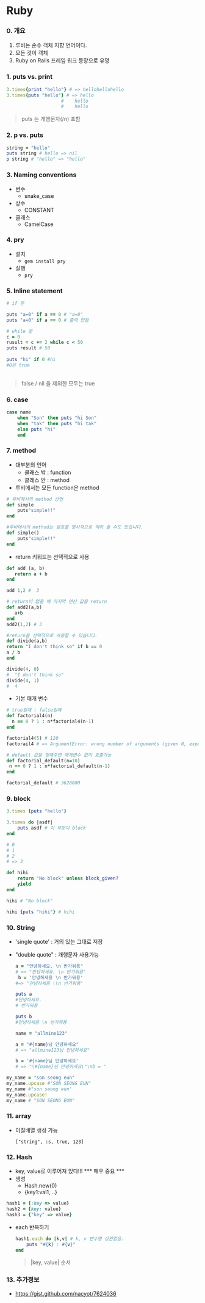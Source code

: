 # Ruby

### 0. 개요

1. 루비는 순수 객체 지향 언어이다.
2. 모든 것이 객체
3. Ruby on Rails 프레임 워크 등장으로 유명



### 1. puts vs. print

```ruby
3.times{print "hello"} # => hellohellohello
3.times{puts "hello"} # => hello
					#	 hello
					#	 hello 
```

> puts 는 개행문자(/n) 포함



### 2. p vs. puts

```ruby
string = "hello"
puts string # hello => nil
p string # "hello" => "hello"
```



### 3. Naming conventions

- 변수
  - snake_case
- 상수
  - CONSTANT
- 클래스
  - CamelCase



### 4. pry

- 설치
  - `gem install pry` 
- 실행
  - `pry`



### 5. Inline statement

```ruby
# if 문

puts "a=0" if a == 0 # "a=0"
puts "a=0" if a == 0 # 출력 안됨

# while 문
c = 0
rusult = c += 2 while c < 50
puts result # 50
    
puts "hi" if 0 #hi
#0은 true
 

```



> false / nil 을 제외한 모두는 true



### 6. case

```ruby
case name
    when "Son" then puts "hi Son"
    when "tak" then puts "hi tak"
    else puts "hi"
    end
```



### 7. method

- 대부분의 언어
  - 클래스 밖 : function
  - 클래스 안 : method
- 루비에서는 모든 function은 method

```ruby
# 루비에서의 method 선언
def simple
 	puts"simple!!"
end  

#루비에서의 method는 괄호를 명시적으로 적어 줄 수도 있습니다.
def simple()
 	puts"simple!!"
end 
```

- return 키워드는 선택적으로 사용

```ruby
def add (a, b)
   return a + b
end  

add 1,2 #  3

# return이 없을 때 마지막 연산 값을 return
def add2(a,b)
   a+b
end  
add2(1,2) # 3

#return을 선택적으로 사용할 수 있습니다.
def divide(a,b)
return "I don't think so" if b == 0
a / b
end  

divide(4, 0)
#  "I don't think so"
divide(4, 1)
#  4
```

- 기본 매개 변수

```ruby
# true일때 : false일때
def factorial4(n)
  n == 0 ? 1 : n*factorial4(n-1)
end  

factorial4(5) # 120
factorail4 # => ArgumentError: wrong number of arguments (given 0, expected 1) from (pry):1:in `factorial4'

# default 값을 정해주면 매개변수 없이 호출가능
def factorial_default(n=10)
 n == 0 ? 1 : n*factorial_default(n-1)  
end  

factorial_default # 3628800
```



### 9. block

```ruby
3.times {puts "hello"}

3.times do |asdf|
	puts asdf # 이 부분이 block
end  

# 0
# 1
# 2
# => 3
```

```ruby
def hihi
	return "No block" unless block_given?
	yield
end  

hihi # "No block"

hihi {puts "hihi"} # hihi
```



###  10. String

- 'single quote' : 거의 있는 그대로 저장

- "double quote" : 개행문자 사용가능

  ```ruby
  a = "안녕하세요. \n 반가워용" 
  # => "안녕하세요. \n 반가워용"
   b = '안녕하세용 \n 반가워용'
  #=> "안녕하세용 \\n 반가워용"
  
  puts a
  #안녕하세요. 
  # 반가워용
  
  puts b
  #안녕하세용 \n 반가워용
  
  name = "allmine123"
  
  a = "#{name}님 안녕하세요"                      
  # => "allmine123님 안녕하세요"
  
  b = '#{name}님 안녕하세요'
  # => "\#{name}님 안녕하세요\"\nb = "
  ```

  

```ruby
my_name = "son seong eun"
my_name.upcase #"SON SEONG EUN"
my_name #"son seong eun"
my_name.upcase!
my_name # "SON SEONG EUN"
```



### 11. array

- 이질배열 생성 가능

  `["string", :s, true, 123]`



### 12. Hash

- key, value로 이루어져 있다!!! *** 매우 중요 ***
- 생성
  - Hash.new(0)
  - {key1:val1, ..}

```ruby
hash1 = {:key => value}
hash2 = {key: value}
hash3 = {"key" => value}
```

- each 반복하기

  ```ruby
  hash1.each do |k,v| # k, v 변수명 상관없음. 
      puts "#{k} : #{v}"
  end 
  ```

  >  |key, value| 순서



### 13. 추가정보 

- <https://gist.github.com/nacyot/7624036>